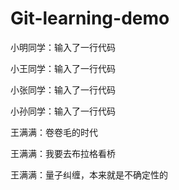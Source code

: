 # Git-learning-demo

小明同学：输入了一行代码

小王同学：输入了一行代码

小张同学：输入了一行代码

小孙同学：输入了一行代码

王满满：卷卷毛的时代

王满满：我要去布拉格看桥

王满满：量子纠缠，本来就是不确定性的
